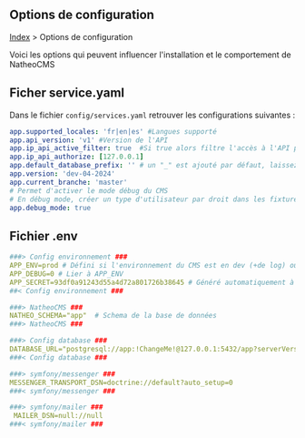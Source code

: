 ## Options de configuration

[Index](../../index.md) > Options de configuration

Voici les options qui peuvent influencer l'installation et le comportement de NatheoCMS

## Ficher service.yaml

Dans le fichier ``config/services.yaml`` retrouver les configurations suivantes :

````yaml
app.supported_locales: 'fr|en|es' #Langues supporté
app.api_version: 'v1' #Version de l'API
app.ip_api_active_filter: true  #Si true alors filtre l'accès à l'API par les API défini dans app.ip_api_authorize
app.ip_api_authorize: [127.0.0.1]
app.default_database_prefix: '' # un "_" est ajouté par défaut, laissez vide si pas de prefix
app.version: 'dev-04-2024'
app.current_branche: 'master'
# Permet d'activer le mode débug du CMS
# En débug mode, créer un type d'utilisateur par droit dans les fixtures
app.debug_mode: true
````
## Fichier .env

````yaml
###> Config environnement ###
APP_ENV=prod # Défini si l'environnement du CMS est en dev (+de log) ou prod
APP_DEBUG=0 # Lier à APP_ENV
APP_SECRET=93df0a91243d55a4d72a801726b38645 # Généré automatiquement à l'installation
##< Config environnement ###

###> NatheoCMS ###
NATHEO_SCHEMA="app"  # Schema de la base de données
###> NatheoCMS ###

###> Config database ###
DATABASE_URL="postgresql://app:!ChangeMe!@127.0.0.1:5432/app?serverVersion=16&charset=utf8"
###< Config database ###

###> symfony/messenger ###
MESSENGER_TRANSPORT_DSN=doctrine://default?auto_setup=0
###< symfony/messenger ###

###> symfony/mailer ###
 MAILER_DSN=null://null
###< symfony/mailer ###
````
